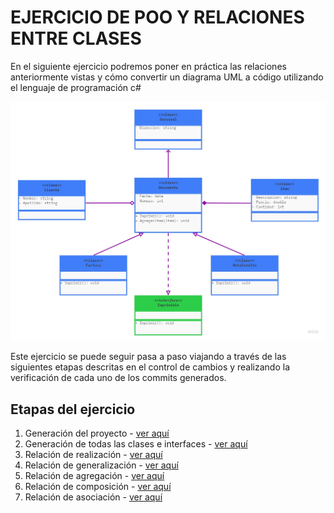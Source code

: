 # EJERCICIO DE POO Y RELACIONES ENTRE CLASES

En el siguiente ejercicio podremos poner en práctica las relaciones anteriormente vistas y cómo convertir un diagrama UML a código utilizando el lenguaje de programación c#

![Diagrama UML de ejercicio de POO](../images/diagrama-uml-1-relaciones-poo.jpg)

Este ejercicio se puede seguir pasa a paso viajando a través de las siguientes etapas descritas en el control de cambios y realizando la verificación de cada uno de los commits generados.

## Etapas del ejercicio

1. Generación del proyecto - [ver aquí](https://github.com/leojim06/c-sharp-design-patterns/commit/c68864ce2570e067eeaf6b3032415acb253ccd49)
2. Generación de todas las clases e interfaces - [ver aquí](https://github.com/leojim06/c-sharp-design-patterns/commit/c4b85b3a6d0030aedd14116036eb5aad2bc3ed4f)
3. Relación de realización - [ver aquí](https://github.com/leojim06/c-sharp-design-patterns/commit/d695fa552e9f5ad28333c22ada6d3e0c6bd3edfb)
4. Relación de generalización - [ver aquí](https://github.com/leojim06/c-sharp-design-patterns/commit/7d566e60d6c6db4e6ee235f8eecb4ae5290e1cf2)
5. Relación de agregación - [ver aquí](https://github.com/leojim06/c-sharp-design-patterns/commit/062a8a90e2c59e85a8387af04b66b80e84c4723b)
6. Relación de composición - [ver aquí](https://github.com/leojim06/c-sharp-design-patterns/commit/9e0ecd3e104708de875f32a93cb08632be82a8aa)
7. Relación de asociación - [ver aquí](https://github.com/leojim06/c-sharp-design-patterns/commit/74c455b85726303a18ee7038e9097d9a817114cb)